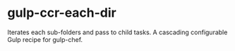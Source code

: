 # gulp-ccr-each-dir
Iterates each sub-folders and pass to child tasks. A cascading configurable Gulp recipe for gulp-chef.
